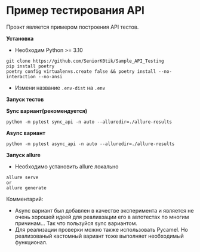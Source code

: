 # Пример тестирования API

Проэкт является примером построения API тестов.

**Установка**
- Необходим Python >= 3.10
```
git clone https://github.com/SeniorK0tik/Sample_API_Testing
pip install poetry
poetry config virtualenvs.create false && poetry install --no-interaction --no-ansi
```
- Измени название `.env-dist` на `.env`

**Запуск тестов**

**Sync вариант(рекомендуется)**
```
python -m pytest sync_api -n auto --alluredir=./allure-results
```
**Async вариант**
```
python -m pytest async_api -n auto --alluredir=./allure-results
```

**Запуск allure**
- Необходимо установить allure локально
```
allure serve
or
allure generate
```

Комментарий:
- Async вариант был добавлен в качестве эксперимента и является не очень хорошей идеей для реалиазации его в автотестах по многим причинам... Так что пользуйся sync вариантом.
- Для реализации проверки можно также использовать Pycamel. Но реализованый кастомный вариант тоже выполняет необходимый функционал.